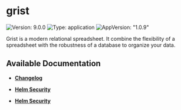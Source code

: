 # grist

![Version: 9.0.0](https://img.shields.io/badge/Version-9.0.0-informational?style=flat-square) ![Type: application](https://img.shields.io/badge/Type-application-informational?style=flat-square) ![AppVersion: "1.0.9"](https://img.shields.io/badge/AppVersion-"1.0.9"-informational?style=flat-square)

Grist is a modern relational spreadsheet. It combine the flexibility of a spreadsheet with the robustness of a database to organize your data.

## Available Documentation

- [**Changelog**](CHANGELOG)

- [**Helm Security**](container-security)

- [**Helm Security**](helm-security)

